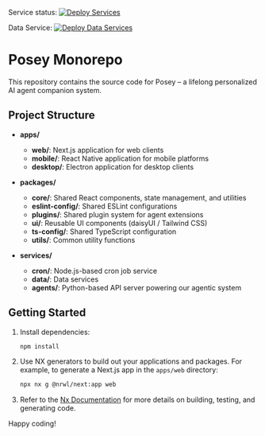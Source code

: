 Service status: [![Deploy Services](https://github.com/poseylabs/posey/actions/workflows/deploy-services.yml/badge.svg)](https://github.com/poseylabs/posey/actions/workflows/deploy-services.yml)

Data Service: [![Deploy Data Services](https://github.com/poseylabs/posey/actions/workflows/deploy-data.yml/badge.svg)](https://github.com/poseylabs/posey/actions/workflows/deploy-data.yml)

# Posey Monorepo

This repository contains the source code for Posey – a lifelong personalized AI agent companion system.

## Project Structure

- **apps/**  
  - **web/**: Next.js application for web clients  
  - **mobile/**: React Native application for mobile platforms  
  - **desktop/**: Electron application for desktop clients

- **packages/**  
  - **core/**: Shared React components, state management, and utilities  
  - **eslint-config/**: Shared ESLint configurations  
  - **plugins/**: Shared plugin system for agent extensions  
  - **ui/**: Reusable UI components (daisyUI / Tailwind CSS)  
  - **ts-config/**: Shared TypeScript configuration  
  - **utils/**: Common utility functions  

- **services/**  
  - **cron/**: Node.js-based cron job service  
  - **data/**: Data services  
  - **agents/**: Python-based API server powering our agentic system

## Getting Started

1. Install dependencies:

   ```bash
   npm install
   ```

2. Use NX generators to build out your applications and packages. For example, to generate a Next.js app in the `apps/web` directory:

   ```bash
   npx nx g @nrwl/next:app web
   ```

3. Refer to the [Nx Documentation](https://nx.dev) for more details on building, testing, and generating code.

Happy coding! 
